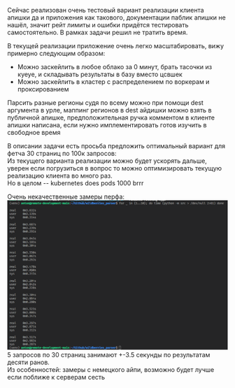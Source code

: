 Сейчас реализован очень тестовый вариант реализации клиента апишки да и приложения как такового, документации паблик апишки не нашёл, значит рейт лимиты и ошибки придётся тестировать самостоятельно. В рамках задачи решил не тратить время.

В текущей реализации приложение очень легко масштабировать, вижу примерно следующим образом:

- Можно заскейлить в любое облако за 0 минут, брать тасочки из куеуе, и складывать результаты в базу вместо цсвшек
- Можно заскейлить в кластер с распределением по воркерам и проксированием

Парсить разные регионы судя по всему можно при помощи dest аргумента в урле, маппинг регионов в dest айдишки можно взять в публичной апишке, предположительная ручка комментом в клиенте апишки написана, если нужно имплементировать готов изучить в свободное время

В описании задачи есть просьба предложить оптимальный вариант для фетча 30 страниц по 100к запросов: \
Из текущего варианта реализации можно будет ускорять дальше, уверен если погрузиться в вопрос то можно оптимизировать текущую реализацию клиента во много раз. \
Но в целом -- kubernetes does pods 1000 brrr

Очень некачественные замеры перфа:
![alt text](image.png)
5 запросов по 30 страниц занимают +-3.5 секунды по результатам десяти ранов. \
Из особенностей: замеры с немецкого айпи, возможно будет лучше если поближе к серверам сесть
